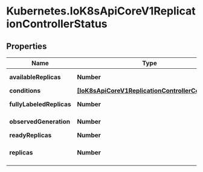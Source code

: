 # Kubernetes.IoK8sApiCoreV1ReplicationControllerStatus

## Properties

Name | Type | Description | Notes
------------ | ------------- | ------------- | -------------
**availableReplicas** | **Number** | The number of available replicas (ready for at least minReadySeconds) for this replication controller. | [optional] 
**conditions** | [**[IoK8sApiCoreV1ReplicationControllerCondition]**](IoK8sApiCoreV1ReplicationControllerCondition.md) | Represents the latest available observations of a replication controller&#39;s current state. | [optional] 
**fullyLabeledReplicas** | **Number** | The number of pods that have labels matching the labels of the pod template of the replication controller. | [optional] 
**observedGeneration** | **Number** | ObservedGeneration reflects the generation of the most recently observed replication controller. | [optional] 
**readyReplicas** | **Number** | The number of ready replicas for this replication controller. | [optional] 
**replicas** | **Number** | Replicas is the most recently observed number of replicas. More info: https://kubernetes.io/docs/concepts/workloads/controllers/replicationcontroller#what-is-a-replicationcontroller | 


